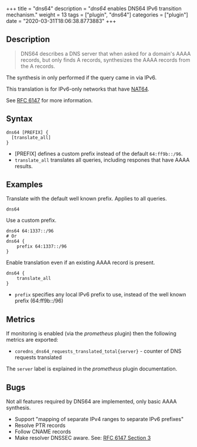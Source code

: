 +++
title = "dns64"
description = "*dns64* enables DNS64 IPv6 transition mechanism."
weight = 13
tags = ["plugin", "dns64"]
categories = ["plugin"]
date = "2020-03-31T18:06:38.8773883"
+++

## Description

> DNS64 describes a DNS server that when asked for a domain's AAAA records, but only finds
> A records, synthesizes the AAAA records from the A records.

The synthesis in only performed if the query came in via IPv6.

This translation is for IPv6-only networks that have [NAT64](https://en.wikipedia.org/wiki/NAT64).

See [RFC 6147](https://tools.ietf.org/html/rfc6147) for more information.

## Syntax

~~~
dns64 [PREFIX] {
  [translate_all]
}
~~~

* [PREFIX] defines a custom prefix instead of the default `64:ff9b::/96`.
* `translate_all` translates all queries, including respones that have AAAA results.

## Examples

Translate with the default well known prefix. Applies to all queries.

~~~
dns64
~~~

Use a custom prefix.

~~~
dns64 64:1337::/96
# Or
dns64 {
    prefix 64:1337::/96
}
~~~

Enable translation even if an existing AAAA record is present.

~~~
dns64 {
    translate_all
}
~~~

* `prefix` specifies any local IPv6 prefix to use, instead of the well known prefix (64:ff9b::/96)


## Metrics

If monitoring is enabled (via the _prometheus_ plugin) then the following metrics are exported:

- `coredns_dns64_requests_translated_total{server}` - counter of DNS requests translated

The `server` label is explained in the _prometheus_ plugin documentation.

## Bugs

Not all features required by DNS64 are implemented, only basic AAAA synthesis.

* Support "mapping of separate IPv4 ranges to separate IPv6 prefixes"
* Resolve PTR records
* Follow CNAME records
* Make resolver DNSSEC aware. See: [RFC 6147 Section 3](https://tools.ietf.org/html/rfc6147#section-3)
